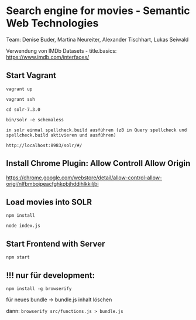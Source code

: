 # Search engine for movies - Semantic Web Technologies

Team: Denise Buder, Martina Neureiter, Alexander Tischhart, Lukas Seiwald

Verwendung von IMDb Datasets - title.basics: https://www.imdb.com/interfaces/

## Start Vagrant

```vagrant up```

```vagrant ssh```

```cd solr-7.3.0```

```bin/solr -e schemaless```

```in solr einmal spellcheck.build ausführen (zB in Query spellcheck und spellcheck.build aktivieren und ausführen)``` 

```http://localhost:8983/solr/#/ ```

## Install Chrome Plugin: Allow Controll Allow Origin

https://chrome.google.com/webstore/detail/allow-control-allow-origi/nlfbmbojpeacfghkpbjhddihlkkiljbi

## Load movies into SOLR

```npm install```

```node index.js```

## Start Frontend with Server

```npm start```

## !!! nur für development:
```npm install -g browserify```

für neues bundle ->
bundle.js inhalt löschen

dann: ```browserify src/functions.js > bundle.js```
